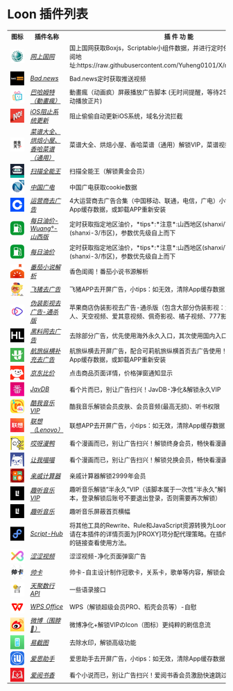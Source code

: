 # Loon 插件列表

<table>
<tr><th>图标</th> <th>插件名称</th> <th> 插 件 功 能 </th> </tr >
<tr ><td > <div style="width: 32px; height: 32px; overflow: hidden; display: flex; align-items: center; justify-content: center;"><img src="https://raw.githubusercontent.com/W126-L/Tool/main/IconSet/108px/Guoshangguowang.png" width="32" height="32"></div> </td><td><a href="https://raw.githubusercontent.com/W126-L/Tool/master/Plugin/95598.plugin"><em>网上国网</em></a></td><td>国上国网获取Boxjs，Scriptable小组件数据，并进行定时任务の推送。BoxJs订阅地址:https://raw.githubusercontent.com/Yuheng0101/X/main/Tasks/boxjs.json</td></tr><tr ><td > <div style="width: 32px; height: 32px; overflow: hidden; display: flex; align-items: center; justify-content: center;"><img src="https://raw.githubusercontent.com/W126-L/Tool/main/IconSet/108px/Bad_news.png" width="32" height="32"></div> </td><td><a href="https://raw.githubusercontent.com/W126-L/Tool/master/Plugin/Bad_news.plugin"><em>Bad.news</em></a></td><td>Bad.news定时获取推送视频</td></tr><tr ><td > <div style="width: 32px; height: 32px; overflow: hidden; display: flex; align-items: center; justify-content: center;"><img src="https://raw.githubusercontent.com/W126-L/Tool/main/IconSet/108px/Bahamut.png" width="32" height="32"></div> </td><td><a href="https://raw.githubusercontent.com/W126-L/Tool/master/Plugin/Bahamut.plugin"><em>巴哈姆特（動畫瘋）</em></a></td><td>動畫瘋（动画疯）屏蔽播放广告脚本 (无时间提醒，等待25～30S即可，黑屏完自动播放正片)</td></tr><tr ><td > <div style="width: 32px; height: 32px; overflow: hidden; display: flex; align-items: center; justify-content: center;"><img src="https://raw.githubusercontent.com/W126-L/Tool/main/IconSet/108px/NoUpdate.png" width="32" height="32"></div> </td><td><a href="https://raw.githubusercontent.com/W126-L/Tool/master/Plugin/BlockiOSUpdate.plugin"><em>iOS阻止系统更新</em></a></td><td>阻止偷偷自动更新iOS系统，域名分流拦截</td></tr><tr ><td > <div style="width: 32px; height: 32px; overflow: hidden; display: flex; align-items: center; justify-content: center;"><img src="https://raw.githubusercontent.com/W126-L/Tool/main/IconSet/108px/CaiPu.png" width="32" height="32"></div> </td><td><a href="https://raw.githubusercontent.com/W126-L/Tool/master/Plugin/CaiPu-3.plugin"><em>菜谱大全、烘焙小屋、香哈菜谱（通用）</em></a></td><td>菜谱大全、烘焙小屋、香哈菜谱（通用）解锁VIP，菜谱视频在线观看</td></tr><tr ><td > <div style="width: 32px; height: 32px; overflow: hidden; display: flex; align-items: center; justify-content: center;"><img src="https://raw.githubusercontent.com/W126-L/Tool/main/IconSet/108px/CamScanner.png" width="32" height="32"></div> </td><td><a href="https://raw.githubusercontent.com/W126-L/Tool/master/Plugin/CamScanner.plugin"><em>扫描全能王</em></a></td><td>扫描全能王（解锁黄金会员）</td></tr><tr ><td > <div style="width: 32px; height: 32px; overflow: hidden; display: flex; align-items: center; justify-content: center;"><img src="https://raw.githubusercontent.com/W126-L/Tool/main/IconSet/108px/China-Broadnet.png" width="32" height="32"></div> </td><td><a href="https://raw.githubusercontent.com/W126-L/Tool/master/Plugin/China-Broadnet.plugin"><em>中国广电</em></a></td><td>中国广电获取cookie数据</td></tr><tr ><td > <div style="width: 32px; height: 32px; overflow: hidden; display: flex; align-items: center; justify-content: center;"><img src="https://raw.githubusercontent.com/W126-L/Tool/main/IconSet/108px/China-Operator.png" width="32" height="32"></div> </td><td><a href="https://raw.githubusercontent.com/W126-L/Tool/master/Plugin/China-Operator.plugin"><em>运营商去广告</em></a></td><td>4大运营商去广告合集（中国移动、联通，电信，广电）小tips：如无效，清除App缓存数据，或卸载APP重新安装</td></tr><tr ><td > <div style="width: 32px; height: 32px; overflow: hidden; display: flex; align-items: center; justify-content: center;"><img src="https://raw.githubusercontent.com/W126-L/Tool/main/IconSet/108px/Youjia.png" width="32" height="32"></div> </td><td><a href="https://raw.githubusercontent.com/W126-L/Tool/master/Plugin/Daily-oil-Wuang.plugin"><em>每日油价-Wuang°-山西版</em></a></td><td>定时获取指定地区油价，*tips*:*注意*:山西地区(shanxi/市区)，陕西地区(shanxi-3/市区)，参数优先级自上而下</td></tr><tr ><td > <div style="width: 32px; height: 32px; overflow: hidden; display: flex; align-items: center; justify-content: center;"><img src="https://raw.githubusercontent.com/W126-L/Tool/main/IconSet/108px/Youjia.png" width="32" height="32"></div> </td><td><a href="https://raw.githubusercontent.com/W126-L/Tool/master/Plugin/Daily-oil.plugin"><em>每日油价</em></a></td><td>定时获取指定地区油价，*tips*:*注意*:山西地区(shanxi/市区)，陕西地区(shanxi-3/市区)，参数优先级自上而下</td></tr><tr ><td > <div style="width: 32px; height: 32px; overflow: hidden; display: flex; align-items: center; justify-content: center;"><img src="https://raw.githubusercontent.com/W126-L/Tool/main/IconSet/108px/FanQie.png" width="32" height="32"></div> </td><td><a href="https://raw.githubusercontent.com/W126-L/Tool/master/Plugin/FanQie.plugin"><em>番茄小说解析</em></a></td><td>香色闺阁！番茄小说书源解析</td></tr><tr ><td > <div style="width: 32px; height: 32px; overflow: hidden; display: flex; align-items: center; justify-content: center;"><img src="https://raw.githubusercontent.com/W126-L/Tool/main/IconSet/108px/Feizhu.png" width="32" height="32"></div> </td><td><a href="https://raw.githubusercontent.com/W126-L/Tool/master/Plugin/Feizhu.plugin"><em>飞猪去广告</em></a></td><td>飞猪APP去开屏广告，小tips：如无效，清除App缓存数据，或卸载APP重新安装</td></tr><tr ><td > <div style="width: 32px; height: 32px; overflow: hidden; display: flex; align-items: center; justify-content: center;"><img src="https://raw.githubusercontent.com/W126-L/Tool/main/IconSet/108px/FreeVideo.png" width="32" height="32"></div> </td><td><a href="https://raw.githubusercontent.com/W126-L/Tool/master/Plugin/FreeVideo-NoAds.plugin"><em>伪装影视去广告-通杀版</em></a></td><td>苹果商店伪装影视去广告-通杀版（包含大部分伪装影视：大师兄影视、追剧达人、天空视频、爱其意视频、佩奇影视、橘子视频、777影视等…）</td></tr><tr ><td > <div style="width: 32px; height: 32px; overflow: hidden; display: flex; align-items: center; justify-content: center;"><img src="https://raw.githubusercontent.com/W126-L/Tool/main/IconSet/108px/Heiliaowang.png" width="32" height="32"></div> </td><td><a href="https://raw.githubusercontent.com/W126-L/Tool/master/Plugin/HLW.plugin"><em>黑料网去广告</em></a></td><td>去除部分广告，优先使用海外永久入口，其次使用国内入口(会变动)，走代理</td></tr><tr ><td > <div style="width: 32px; height: 32px; overflow: hidden; display: flex; align-items: center; justify-content: center;"><img src="https://raw.githubusercontent.com/W126-L/Tool/main/IconSet/108px/Hanglvzongheng.png" width="32" height="32"></div> </td><td><a href="https://raw.githubusercontent.com/W126-L/Tool/master/Plugin/Hanglvzongheng.plugin"><em>航旅纵横补充去广告</em></a></td><td>航旅纵横去开屏广告，配合可莉航旅纵横首页去广告使用！小tips：如无效，清除App缓存数据，或卸载APP重新安装</td></tr><tr ><td > <div style="width: 32px; height: 32px; overflow: hidden; display: flex; align-items: center; justify-content: center;"><img src="https://raw.githubusercontent.com/W126-L/Tool/main/IconSet/108px/JD.png" width="32" height="32"></div> </td><td><a href="https://raw.githubusercontent.com/W126-L/Tool/master/Plugin/JD_price.plugin"><em>京东比价</em></a></td><td>点击商品页面详情，价格弹窗通知显示</td></tr><tr ><td > <div style="width: 32px; height: 32px; overflow: hidden; display: flex; align-items: center; justify-content: center;"><img src="https://raw.githubusercontent.com/W126-L/Tool/main/IconSet/108px/JavDB.png" width="32" height="32"></div> </td><td><a href="https://raw.githubusercontent.com/W126-L/Tool/master/Plugin/JavDB.plugin"><em>JavDB</em></a></td><td>看个片而已，别让广告扫兴！JavDB-净化&解锁永久VIP</td></tr><tr ><td > <div style="width: 32px; height: 32px; overflow: hidden; display: flex; align-items: center; justify-content: center;"><img src="https://raw.githubusercontent.com/W126-L/Tool/main/IconSet/108px/KuwoMusic-Pro.png" width="32" height="32"></div> </td><td><a href="https://raw.githubusercontent.com/W126-L/Tool/master/Plugin/KuwoMusic-VIP.plugin"><em>酷我音乐VIP</em></a></td><td>酷我音乐解锁会员皮肤、会员音频(最高无损)、听书权限</td></tr><tr ><td > <div style="width: 32px; height: 32px; overflow: hidden; display: flex; align-items: center; justify-content: center;"><img src="https://raw.githubusercontent.com/W126-L/Tool/main/IconSet/108px/Lenovo.png" width="32" height="32"></div> </td><td><a href="https://raw.githubusercontent.com/W126-L/Tool/master/Plugin/Lenovo.plugin"><em>联想（Lenovo）</em></a></td><td>联想APP去开屏广告，小tips：如无效，清除App缓存数据，或卸载APP重新安装</td></tr><tr ><td > <div style="width: 32px; height: 32px; overflow: hidden; display: flex; align-items: center; justify-content: center;"><img src="https://raw.githubusercontent.com/W126-L/Tool/main/IconSet/108px/ManYa.png" width="32" height="32"></div> </td><td><a href="https://raw.githubusercontent.com/W126-L/Tool/master/Plugin/ManYa.plugin"><em>哎呀漫鸭</em></a></td><td>看个漫画而已，别让广告扫兴！解锁终身会员，畅快看漫画。</td></tr><tr ><td > <div style="width: 32px; height: 32px; overflow: hidden; display: flex; align-items: center; justify-content: center;"><img src="https://raw.githubusercontent.com/W126-L/Tool/main/IconSet/108px/Miaomiao.png" width="32" height="32"></div> </td><td><a href="https://raw.githubusercontent.com/W126-L/Tool/master/Plugin/Miaomiao.plugin"><em>让我喵喵</em></a></td><td>看个漫画而已，别让广告扫兴！解锁兑换会员，畅快看漫画。</td></tr><tr ><td > <div style="width: 32px; height: 32px; overflow: hidden; display: flex; align-items: center; justify-content: center;"><img src="https://raw.githubusercontent.com/W126-L/Tool/main/IconSet/108px/Qinqijisuanqi.png" width="32" height="32"></div> </td><td><a href="https://raw.githubusercontent.com/W126-L/Tool/master/Plugin/Qqjsq.plugin"><em>亲戚计算器</em></a></td><td>亲戚计算器解锁2999年会员</td></tr><tr ><td > <div style="width: 32px; height: 32px; overflow: hidden; display: flex; align-items: center; justify-content: center;"><img src="https://raw.githubusercontent.com/W126-L/Tool/main/IconSet/108px/QutingMusic.png" width="32" height="32"></div> </td><td><a href="https://raw.githubusercontent.com/W126-L/Tool/master/Plugin/QutingMusic-VIP.plugin"><em>趣听音乐VIP</em></a></td><td>趣听音乐解锁“半永久”VIP（该脚本属于一次性“半永久”解锁，解锁完即可关闭脚本，登录解锁后账号不要退出登录，否则需要再次解锁）</td></tr><tr ><td > <div style="width: 32px; height: 32px; overflow: hidden; display: flex; align-items: center; justify-content: center;"><img src="https://raw.githubusercontent.com/W126-L/Tool/main/IconSet/108px/QutingMusic.png" width="32" height="32"></div> </td><td><a href="https://raw.githubusercontent.com/W126-L/Tool/master/Plugin/QutingMusic.plugin"><em>趣听音乐</em></a></td><td>趣听音乐屏蔽首页横幅</td></tr><tr ><td > <div style="width: 32px; height: 32px; overflow: hidden; display: flex; align-items: center; justify-content: center;"><img src="https://raw.githubusercontent.com/luestr/IconResource/main/Other_icon/120px/Script-Hub.png" width="32" height="32"></div> </td><td><a href="https://script.hub/"><em>Script-Hub</em></a></td><td>将其他工具的Rewrite、Rule和JavaScript资源转换为Loon能识别的格式，使用前请在本插件的详情页面为[PROXY]项分配代理策略。在插件列表中点击此插件上的链接查看使用方法。</td></tr><tr ><td > <div style="width: 32px; height: 32px; overflow: hidden; display: flex; align-items: center; justify-content: center;"><img src="https://raw.githubusercontent.com/W126-L/Tool/main/IconSet/108px/SeseVideo.png" width="32" height="32"></div> </td><td><a href="https://raw.githubusercontent.com/W126-L/Tool/master/Plugin/SeseVideo.plugin"><em>涩涩视频</em></a></td><td>涩涩视频-净化页面弹窗广告</td></tr><tr ><td > <div style="width: 32px; height: 32px; overflow: hidden; display: flex; align-items: center; justify-content: center;"><img src="https://raw.githubusercontent.com/W126-L/Tool/main/IconSet/108px/ShuaiKa.png" width="32" height="32"></div> </td><td><a href="https://raw.githubusercontent.com/W126-L/Tool/master/Plugin/ShuaiKa.plugin"><em>帅卡</em></a></td><td>帅卡-自主设计制作冠歌卡，关系卡，歌单等内容，解锁会员VIP</td></tr><tr ><td > <div style="width: 32px; height: 32px; overflow: hidden; display: flex; align-items: center; justify-content: center;"><img src="https://raw.githubusercontent.com/W126-L/Tool/main/IconSet/108px/Yan.png" width="32" height="32"></div> </td><td><a href="https://raw.githubusercontent.com/W126-L/Tool/master/Plugin/TianApi.plugin"><em>天聚数行API</em></a></td><td>一些语录接口</td></tr><tr ><td > <div style="width: 32px; height: 32px; overflow: hidden; display: flex; align-items: center; justify-content: center;"><img src="https://raw.githubusercontent.com/W126-L/Tool/main/IconSet/108px/WPS.png" width="32" height="32"></div> </td><td><a href="https://raw.githubusercontent.com/W126-L/Tool/master/Plugin/WPS.plugin"><em>WPS Office</em></a></td><td>WPS（解锁超级会员PRO、稻壳会员等）-自慰</td></tr><tr ><td > <div style="width: 32px; height: 32px; overflow: hidden; display: flex; align-items: center; justify-content: center;"><img src="https://raw.githubusercontent.com/W126-L/Tool/main/IconSet/108px/Weibo.png" width="32" height="32"></div> </td><td><a href="https://raw.githubusercontent.com/W126-L/Tool/master/Plugin/WeiBoVIP.plugin"><em>微博（围脖🧣）</em></a></td><td>微博净化+解锁VIPのIcon（图标）更纯粹的刷信息流</td></tr><tr ><td > <div style="width: 32px; height: 32px; overflow: hidden; display: flex; align-items: center; justify-content: center;"><img src="https://raw.githubusercontent.com/W126-L/Tool/main/IconSet/108px/Yijietu.png" width="32" height="32"></div> </td><td><a href="https://raw.githubusercontent.com/W126-L/Tool/master/Plugin/YiJieTu.plugin"><em>易截图</em></a></td><td>去除水印，解锁高级功能</td></tr><tr ><td > <div style="width: 32px; height: 32px; overflow: hidden; display: flex; align-items: center; justify-content: center;"><img src="https://raw.githubusercontent.com/W126-L/Tool/main/IconSet/108px/i4.png" width="32" height="32"></div> </td><td><a href="https://raw.githubusercontent.com/W126-L/Tool/master/Plugin/i4.plugin"><em>爱思助手</em></a></td><td>爱思助手去开屏广告，小tips：如无效，清除App缓存数据，或卸载APP重新安装</td></tr><tr ><td > <div style="width: 32px; height: 32px; overflow: hidden; display: flex; align-items: center; justify-content: center;"><img src="https://raw.githubusercontent.com/W126-L/Tool/main/IconSet/108px/iFreeTime-Fang.png" width="32" height="32"></div> </td><td><a href="https://raw.githubusercontent.com/W126-L/Tool/master/Plugin/iFreeTime.plugin"><em>爱阅书香</em></a></td><td>看个小说而已，别让广告扫兴！爱阅书香会员激励快速跳过</td></tr>
</table>
